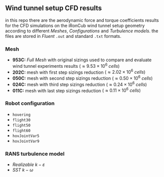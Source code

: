 ## Wind tunnel setup CFD results

in this repo there are the aerodynamic force and torque coefficients results for the CFD simulations on the iRonCub wind tunnel setup geometry according to different _Meshes_, _Configurations_ and _Turbulence models_.
the files are stored in _Fluent_ `.out` and standard `.txt` formats.

### Mesh

* **953C:** _Full Mesh_ with original sizings used to compare and evaluate wind tunnel experiments results $(\approx 9.53\times 10^6\ cells)$
* **202C:** mesh with first step sizings reduction $(\approx 2.02\times 10^6\ cells)$
* **050C:** mesh with second step sizings reduction $(\approx 0.50\times 10^6\ cells)$
* **024C:** mesh with third step sizings reduction $(\approx 0.24\times 10^6\ cells)$
* **011C:** mesh with last step sizings reduction $(\approx 0.11\times 10^6\ cells)$

### Robot configuration

* `hovering`
* `flight30`
* `flight50`
* `flight60`
* `hovJointVar5`
* `hovJointVar9`

### RANS turbulence model

* _Realizable_ $k-\varepsilon$
* _SST_ $k-\omega$